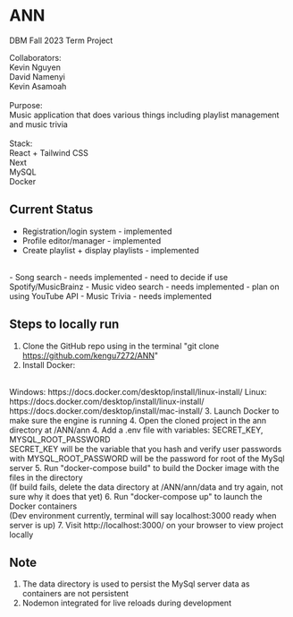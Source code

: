 # ANN
DBM Fall 2023 Term Project

Collaborators:<br>
Kevin Nguyen<br>
David Namenyi<br>
Kevin Asamoah<br>
<br>
Purpose:<br>
Music application that does various things including playlist management and music trivia<br>
<br>
Stack:<br>
React + Tailwind CSS<br>
Next<br>
MySQL<br>
Docker

## Current Status
- Registration/login system - implemented
- Profile editor/manager  - implemented
- Create playlist + display playlists - implemented
<br>
- Song search - needs implemented - need to decide if use Spotify/MusicBrainz
- Music video search - needs implemented - plan on using YouTube API
- Music Trivia - needs implemented

## Steps to locally run
1. Clone the GitHub repo using in the terminal "git clone https://github.com/kengu7272/ANN"
2. Install Docker:
<br>
Windows: https://docs.docker.com/desktop/install/linux-install/
Linux: https://docs.docker.com/desktop/install/linux-install/
https://docs.docker.com/desktop/install/mac-install/
3. Launch Docker to make sure the engine is running
4. Open the cloned project in the ann directory at /ANN/ann
4. Add a .env file with variables: SECRET_KEY, MYSQL_ROOT_PASSWORD
<br>
SECRET_KEY will be the variable that you hash and verify user passwords with
MYSQL_ROOT_PASSWORD will be the password for root of the MySql server
5. Run "docker-compose build" to build the Docker image with the files in the directory
<br>
(If build fails, delete the data directory at /ANN/ann/data and try again, not sure why it does that yet)
6. Run "docker-compose up" to launch the Docker containers
<br>
(Dev environment currently, terminal will say localhost:3000 ready when server is up)
7. Visit http://localhost:3000/ on your browser to view project locally

## Note
1. The data directory is used to persist the MySql server data as containers are not persistent
2. Nodemon integrated for live reloads during development

